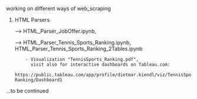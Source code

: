 working on different ways of web_scraping

1. HTML Parsers

    --> HTML_Parser_JobOffer.ipynb,
   
    --> HTML_Parser_Tennis_Sports_Ranking.ipynb, HTML_Parser_Tennis_Sports_Ranking_2Tables.ipynb

           - Visualization "TennisSports_Ranking.pdf",
             visit also for interactive dashboards on Tableau.com:
             https://public.tableau.com/app/profile/dietmar.kiendl/viz/TennisSports-Ranking/Dashboard1

...to be continued
